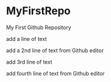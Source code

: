 # MyFirstRepo
My First Github Repository

add a line of text

add a 2nd line of text from Github editor

add 3rd line of text

add fourth line of text from Github editor
